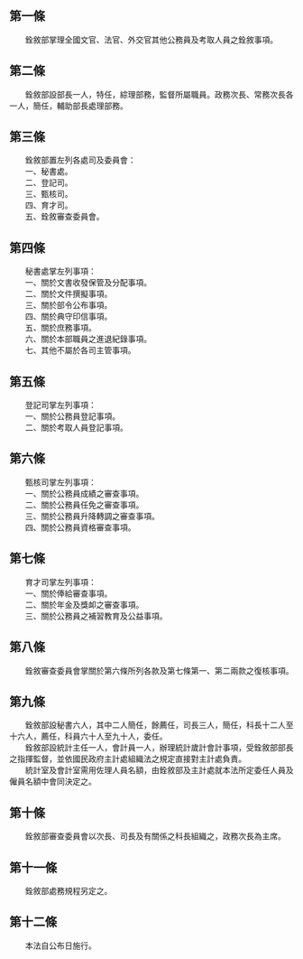 第一條 
-------
　　銓敘部掌理全國文官、法官、外交官其他公務員及考取人員之銓敘事項。  


第二條 
-------
　　銓敘部設部長一人，特任，綜理部務，監督所屬職員。政務次長、常務次長各一人，簡任，輔助部長處理部務。  


第三條 
-------
　　銓敘部置左列各處司及委員會：  
　　一、秘書處。  
　　二、登記司。  
　　三、甄核司。  
　　四、育才司。  
　　五、銓敘審查委員會。  


第四條 
-------
　　秘書處掌左列事項：  
　　一、關於文書收發保管及分配事項。  
　　二、關於文件撰擬事項。  
　　三、關於部令公布事項。  
　　四、關於典守印信事項。  
　　五、關於庶務事項。  
　　六、關於本部職員之進退紀錄事項。  
　　七、其他不屬於各司主管事項。  


第五條 
-------
　　登記司掌左列事項：  
　　一、關於公務員登記事項。  
　　二、關於考取人員登記事項。  


第六條 
-------
　　甄核司掌左列事項：  
　　一、關於公務員成績之審查事項。  
　　二、關於公務員任免之審查事項。  
　　三、關於公務員升降轉調之審查事項。  
　　四、關於公務員資格審查事項。  


第七條 
-------
　　育才司掌左列事項：  
　　一、關於俸給審查事項。  
　　二、關於年金及獎卹之審查事項。  
　　三、關於公務員之補習教育及公益事項。  


第八條 
-------
　　銓敘審查委員會掌關於第六條所列各款及第七條第一、第二兩款之復核事項。  


第九條 
-------
　　銓敘部設秘書六人，其中二人簡任，餘薦任，司長三人，簡任，科長十二人至十六人，薦任，科員六十人至九十人，委任。  
　　銓敘部設統計主任一人，會計員一人，辦理統計歲計會計事項，受銓敘部部長之指揮監督，並依國民政府主計處組織法之規定直接對主計處負責。  
　　統計室及會計室需用佐理人員名額，由銓敘部及主計處就本法所定委任人員及僱員名額中會同決定之。  


第十條 
-------
　　銓敘部審查委員會以次長、司長及有關係之科長組織之，政務次長為主席。  


第十一條 
---------
　　銓敘部處務規程另定之。  


第十二條 
---------
　　本法自公布日施行。